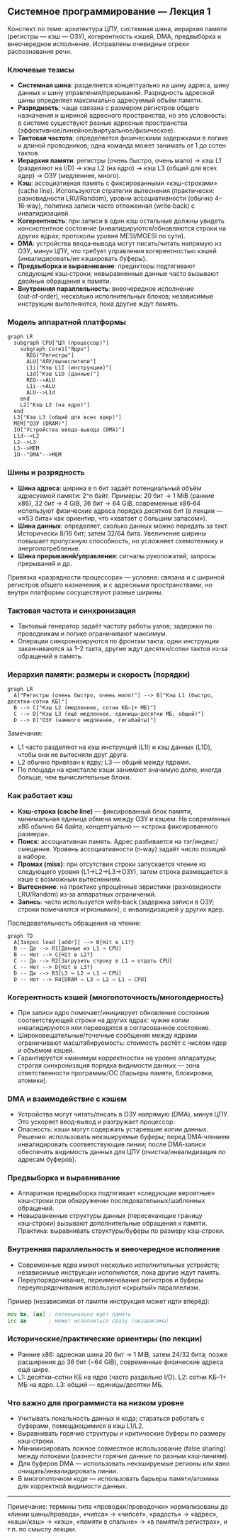 ## Системное программирование — Лекция 1

Конспект по теме: архитектура ЦПУ, системная шина, иерархия памяти (регистры — кэш — ОЗУ), когерентность кэшей, DMA, предвыборка и внеочередное исполнение. Исправлены очевидные огрехи распознавания речи.

### Ключевые тезисы
- **Системная шина**: разделяется концептуально на шину адреса, шину данных и шину управления/прерываний. Разрядность адресной шины определяет максимально адресуемый объём памяти.
- **Разрядность**: чаще связана с размером регистров общего назначения и шириной адресного пространства, но это условность: в системе существуют разные адресные пространства (эффективное/линейное/виртуальное/физическое).
- **Тактовая частота**: определяется физическими задержками в логике и длиной проводников; одна команда может занимать от 1 до сотен тактов.
- **Иерархия памяти**: регистры (очень быстро, очень мало) → кэш L1 (разделяют на I/D) → кэш L2 (на ядро) → кэш L3 (общий для всех ядер) → ОЗУ (медленнее, много).
- **Кэш**: ассоциативная память с фиксированными «кэш-строками» (cache line). Используются стратегии вытеснения (практически: разновидности LRU/Random), уровни ассоциативности (обычно 4–16‑way), политика записи часто отложенная (write‑back) с инвалидизацией.
- **Когерентность**: при записи в один кэш остальные должны увидеть консистентное состояние (инвалидируются/обновляются строки на других ядрах; протоколы уровня MESI/MOESI по сути).
- **DMA**: устройства ввода‑вывода могут писать/читать напрямую из ОЗУ, минуя ЦПУ, что требует управления когерентностью кэшей (инвалидировать/не кэшировать буферы).
- **Предвыборка и выравнивание**: предикторы подтягивают следующие кэш‑строки; невыравненные данные часто вызывают двойные обращения к памяти.
- **Внутренняя параллельность**: внеочередное исполнение (out‑of‑order), несколько исполнительных блоков; независимые инструкции выполняются, пока другие ждут память.

### Модель аппаратной платформы
```mermaid
graph LR
  subgraph CPU["ЦП (процессор)"]
    subgraph Core1["Ядро"]
      REG["Регистры"]
      ALU["АЛУ/вычислители"]
      L1i["Кэш L1I (инструкции)"]
      L1d["Кэш L1D (данные)"]
      REG-->ALU
      L1i-->ALU
      ALU-->L1d
    end
    L2["Кэш L2 (на ядро)"]
  end
  L3["Кэш L3 (общий для всех ядер)"]
  MEM["ОЗУ (DRAM)"]
  IO["Устройства ввода-вывода (DMA)"]
  L1d-->L2
  L2-->L3
  L3-->MEM
  IO--"DMA"-->MEM
```

### Шины и разрядность
- **Шина адреса**: ширина в n бит задаёт потенциальный объём адресуемой памяти: 2^n байт. Примеры: 20 бит → 1 MiB (ранние x86), 32 бит → 4 GiB, 36 бит → 64 GiB, современные x86‑64 используют физические адреса порядка десятков бит (в лекции — «≈53 бита» как ориентир, что «хватает с большим запасом»).
- **Шина данных**: определяет, сколько данных можно передать за такт. Исторически 8/16 бит; затем 32/64 бита. Увеличение ширины повышает пропускную способность, но усложняет схемотехнику и энергопотребление.
- **Шина прерываний/управления**: сигналы рукопожатий, запросы прерываний и др.

Привязка «разрядности процессора» — условна: связана и с шириной регистров общего назначения, и с адресными пространствами, но внутри платформы сосуществуют разные ширины.

### Тактовая частота и синхронизация
- Тактовый генератор задаёт частоту работы узлов; задержки по проводникам и логике ограничивают максимум.
- Операции синхронизируются по фронтам такта; одни инструкции заканчиваются за 1–2 такта, другие ждут десятки/сотни тактов из‑за обращений в память.

### Иерархия памяти: размеры и скорость (порядки)
```mermaid
graph LR
  A["Регистры (очень быстро, очень мало)"] --> B["Кэш L1 (быстро, десятки–сотни КБ)"]
  B --> C["Кэш L2 (медленнее, сотни КБ–1+ МБ)"]
  C --> D["Кэш L3 (ещё медленнее, единицы–десятки МБ, общий)"]
  D --> E["ОЗУ (намного медленнее, гигабайты)"]
```

Замечания:
- L1 часто разделяют на кэш инструкций (L1I) и кэш данных (L1D), чтобы они не вытесняли друг друга.
- L2 обычно привязан к ядру; L3 — общий между ядрами.
- По площади на кристалле кэши занимают значимую долю, иногда больше, чем вычислительные блоки.

### Как работает кэш
- **Кэш‑строка (cache line)** — фиксированный блок памяти, минимальная единица обмена между ОЗУ и кэшем. На современных x86 обычно 64 байта; концептуально — «строка фиксированного размера».
- **Поиск**: ассоциативная память. Адрес разбивается на тэг/индекс/смещение. Уровень ассоциативности (n‑way) задаёт число позиций в наборе.
- **Промах (miss)**: при отсутствии строки запускается чтение из следующего уровня (L1→L2→L3→ОЗУ), затем строка размещается в кэше с возможным вытеснением.
- **Вытеснение**: на практике упрощённые эвристики (разновидности LRU/Random) из‑за аппаратных ограничений.
- **Запись**: часто используется write‑back (задержка записи в ОЗУ; строки помечаются «грязными»), с инвалидизацией у других ядер.

Последовательность обращения на чтение:
```mermaid
graph TD
  A[Запрос load [addr]] --> B{Hit в L1?}
  B -- Да --> R1[Данные из L1 → CPU]
  B -- Нет --> C{Hit в L2?}
  C -- Да --> R2[Загрузить строку в L1 → отдать CPU]
  C -- Нет --> D{Hit в L3?}
  D -- Да --> R3[L3 → L2 → L1 → CPU]
  D -- Нет --> R4[DRAM → L3 → L2 → L1 → CPU]
```

### Когерентность кэшей (многопоточность/многоядерность)
- При записи ядро помечает/инициирует обновление состояния соответствующей строки на других ядрах: чужие копии инвалидируются или переводятся в согласованное состояние.
- Широковещательные/точечные сообщения между ядрами ограничивают масштабируемость: стоимость растёт с числом ядер и объёмом кэшей.
- Гарантируется «минимум корректности» на уровне аппаратуры; строгая синхронизация порядка видимости данных — зона ответственности программы/ОС (барьеры памяти, блокировки, атомики).

### DMA и взаимодействие с кэшем
- Устройства могут читать/писать в ОЗУ напрямую (DMA), минуя ЦПУ. Это ускоряет ввод‑вывод и разгружает процессор.
- Опасность: кэши могут содержать устаревшие копии данных. Решения: использовать некэшируемые буферы; перед DMA‑чтением инвалидировать соответствующие линии; после DMA‑записи обеспечить видимость данных для ЦПУ (очистка/инвалидизация по адресам буферов).

### Предвыборка и выравнивание
- Аппаратная предвыборка подтягивает «следующие вероятные» кэш‑строки при обнаружении последовательных/шаблонных обращений.
- Невыравненные структуры данных (пересекающие границу кэш‑строки) вызывают дополнительные обращения к памяти. Практика: выравнивать структуры/буферы по размеру кэш‑строки.

### Внутренняя параллельность и внеочередное исполнение
- Современные ядра имеют несколько исполнительных устройств; независимые инструкции исполняются, пока другие ждут память.
- Переупорядочивание, переименование регистров и буферы переупорядочивания используют «скрытый» параллелизм.

Пример (независимая от памяти инструкция может идти вперёд):
```asm
mov bx, [ax] ; потенциально ждёт память
inc ax       ; может исполниться сразу (независима)
```

### Исторические/практические ориентиры (по лекции)
- Ранние x86: адресная шина 20 бит → 1 MiB, затем 24/32 бита; позже расширения до 36 бит (~64 GiB), современные физические адреса ещё шире.
- L1: десятки–сотни КБ на ядро (часто раздельно I/D). L2: сотни КБ–1+ МБ на ядро. L3: общий — единицы/десятки МБ.

### Что важно для программиста на низком уровне
- Учитывать локальность данных и кода; стараться работать с буферами, помещающимися в кэш L1/L2.
- Выравнивать горячие структуры и критические буферы по размеру кэш‑строки.
- Минимизировать ложное совместное использование (false sharing) между потоками (разнести горячие данные по разным кэш‑линиям).
- Для буферов DMA — использовать некэшируемые регионы или явно очищать/инвалидировать линии.
- В многопоточном коде — использовать барьеры памяти/атомики для корректной видимости данных.

---

Примечание: термины типа «проводки/проводочки» нормализованы до «линии шины/провода», «чипса» → «чипсет», «радость» → «адрес», «каши/каш» → «кэш», «памяти в спальне» → «в памяти/в регистрах», и т.п. по смыслу лекции.


